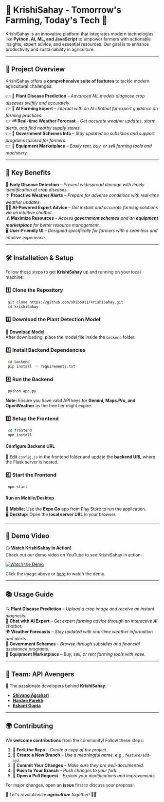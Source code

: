 # 🌾 KrishiSahay - Tomorrow's Farming, Today's Tech 🌱

KrishiSahay is an innovative platform that integrates modern technologies like **Python, AI, ML, and JavaScript** to empower farmers with actionable insights, expert advice, and essential resources. Our goal is to enhance productivity and sustainability in agriculture.

---

## 🚀 Project Overview

KrishiSahay offers a **comprehensive suite of features** to tackle modern agricultural challenges:

👉 **🌿 Plant Disease Prediction** – _Advanced ML models diagnose crop diseases swiftly and accurately._  
👉 **🤖 AI Farming Expert** – _Interact with an AI chatbot for expert guidance on farming practices._  
👉 **⛅ Real-time Weather Forecast** – _Get accurate weather updates, storm alerts, and find nearby supply stores._  
👉 **📝 Government Schemes Info** – _Stay updated on subsidies and support programs tailored for farmers._  
👉 **🚜 Equipment Marketplace** – _Easily rent, buy, or sell farming tools and machinery._  

---

## 🎯 Key Benefits

🌱 **Early Disease Detection** – _Prevent widespread damage with timely identification of crop diseases._  
☔️ **Proactive Weather Alerts** – _Prepare for adverse conditions with real-time weather updates._  
🧑‍🌾 **AI-Powered Expert Advice** – _Get instant and accurate farming solutions via an intuitive chatbot._  
💰 **Maximize Resources** – _Access **government schemes** and an **equipment marketplace** for better resource management._  
🖥️ **User-Friendly UI** – _Designed specifically for farmers with a seamless and intuitive experience._  

---

## 🛠️ Installation & Setup

Follow these steps to get **KrishiSahay** up and running on your local machine:

### 1️⃣ Clone the Repository
```bash
 git clone https://github.com/shibo911/krishiSahay.git
 cd krishiSahay
```

### 2️⃣ Download the Plant Detection Model
💽 **[Download Model](https://drive.google.com/file/d/1AngdnHknntvq0epasAPU5RGDo8lulojM/view)**  
After downloading, place the model file inside the `backend` folder.

### 3️⃣ Install Backend Dependencies
```bash
 cd backend
 pip install -r requirements.txt
```

### 4️⃣ Run the Backend
```bash
 python app.py
```
**Note:** Ensure you have valid API keys for **Gemini, Maps.Pro, and OpenWeather** as the free tier might expire.

### 5️⃣ Setup the Frontend
```bash
 cd frontend
 npm install
```

#### Configure Backend URL
📝 Edit `config.js` in the frontend folder and update the **backend URL** where the Flask server is hosted.

### 6️⃣ Start the Frontend
```bash
 npm start
```

#### Run on Mobile/Desktop
📱 **Mobile:** Use the **Expo Go** app from Play Store to run the application.  
🖥️ **Desktop:** Open the **local server URL** in your browser.

---

## 🎥 Demo Video

📺 **Watch KrishiSahay in Action!**  
Check out our demo video on YouTube to see KrishiSahay in action:

[![Watch the Demo](https://img.youtube.com/vi/sYwO2KSTbNI/0.jpg)](https://www.youtube.com/watch?v=sYwO2KSTbNI)

Click the image above or [here](https://www.youtube.com/watch?v=sYwO2KSTbNI) to watch the demo.

---

## 📚 Usage Guide

🔍 **Plant Disease Prediction** – _Upload a crop image and receive an instant diagnosis._  
💬 **Chat with AI Expert** – _Get expert farming advice through an interactive AI chatbot._  
🌍 **Weather Forecasts** – _Stay updated with real-time weather information and alerts._  
🏩 **Government Schemes** – _Browse through subsidies and financial assistance programs._  
🛙 **Equipment Marketplace** – _Buy, sell, or rent farming tools with ease._  

---

## 👥 Team: API Avengers

🚀 The passionate developers behind **KrishiSahay**:

- **[Shivang Agrahari](https://www.linkedin.com/in/shivangagrahari/)**  
- **[Hardee Parekh](https://www.linkedin.com/in/hardeeparekh/)**  
- **[Eshant Gupta](https://www.linkedin.com/in/eshant-gupta-a9995b280/)**  

---

## 🌍 Contributing

We **welcome contributions** from the community! Follow these steps:

1. **🔄 Fork the Repo** – _Create a copy of the project._  
2. **🌿 Create a New Branch** – _Use a meaningful name, e.g., `feature/add-xyz`._  
3. **📝 Commit Your Changes** – _Make sure they are well-documented._  
4. **📄 Push to Your Branch** – _Push changes to your fork._  
5. **💐 Open a Pull Request** – _Explain your modifications and improvements._  

For major changes, open an **issue** first to discuss your proposal.


🌾 _Let's revolutionize **agriculture** together!_ 🚜✨

